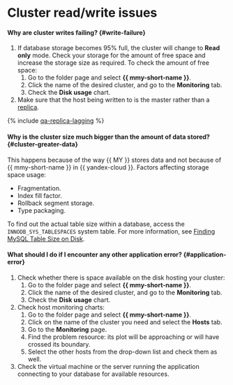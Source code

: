 # Cluster read/write issues

#### Why are cluster writes failing? {#write-failure}

1. If database storage becomes 95% full, the cluster will change to **Read only** mode. Check your storage for the amount of free space and increase the storage size as required. To check the amount of free space:
   1. Go to the folder page and select **{{ mmy-short-name }}**.
   1. Click the name of the desired cluster, and go to the **Monitoring** tab.
   1. Check the **Disk usage** chart.
1. Make sure that the host being written to is the master rather than a [replica](../../managed-mysql/qa/mysql.md#read-only-instance).

{% include [qa-replica-lagging](../../_includes/mdb/mmy/qa-replica-lagging.md) %}

#### Why is the cluster size much bigger than the amount of data stored? {#cluster-greater-data}

This happens because of the way {{ MY }} stores data and not because of {{ mmy-short-name }} in {{ yandex-cloud }}. Factors affecting storage space usage:
* Fragmentation.
* Index fill factor.
* Rollback segment storage.
* Type packaging.

To find out the actual table size within a database, access the `INNODB_SYS_TABLESPACES` system table. For more information, see [Finding MySQL Table Size on Disk](https://www.percona.com/blog/2016/01/26/finding_mysql_table_size_on_disk).

#### What should I do if I encounter any other application error? {#application-error}

1. Check whether there is space available on the disk hosting your cluster:
   1. Go to the folder page and select **{{ mmy-short-name }}**.
   1. Click the name of the desired cluster, and go to the **Monitoring** tab.
   1. Check the **Disk usage** chart.
1. Check host monitoring charts:
   1. Go to the folder page and select **{{ mmy-short-name }}**.
   1. Click on the name of the cluster you need and select the **Hosts** tab.
   1. Go to the **Monitoring** page.
   1. Find the problem resource: its plot will be approaching or will have crossed its boundary.
   1. Select the other hosts from the drop-down list and check them as well.
1. Check the virtual machine or the server running the application connecting to your database for available resources.
